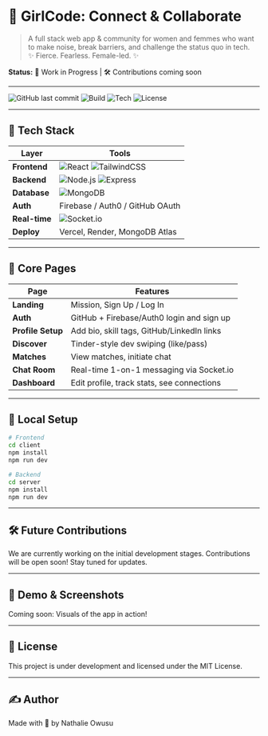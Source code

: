 # 🌸 **GirlCode: Connect & Collaborate**

> A full stack web app & community for women and femmes who want to make noise, break barriers, and challenge the status quo in tech.  
> ✨ Fierce. Fearless. Female-led. ✨

**Status:** 🚧 Work in Progress | 🛠 Contributions coming soon  

---

![GitHub last commit](https://img.shields.io/github/last-commit/NathalieOwusu/GirlCode?style=flat-square)
![Build](https://img.shields.io/badge/build-passing-brightgreen?style=flat-square)
![Tech](https://img.shields.io/badge/Made%20with-React%2C%20Node.js%2C%20MongoDB-blueviolet?style=flat-square)
![License](https://img.shields.io/badge/license-MIT-blue?style=flat-square)

---

## 🧰 Tech Stack

| Layer         | Tools                                              |
|--------------|----------------------------------------------------|
| **Frontend**  | ![React](https://img.shields.io/badge/-React-61DAFB?logo=react&logoColor=white&style=flat-square) ![TailwindCSS](https://img.shields.io/badge/-TailwindCSS-38B2AC?logo=tailwindcss&logoColor=white&style=flat-square) |
| **Backend**   | ![Node.js](https://img.shields.io/badge/-Node.js-339933?logo=nodedotjs&logoColor=white&style=flat-square) ![Express](https://img.shields.io/badge/-Express-000000?logo=express&logoColor=white&style=flat-square) |
| **Database**  | ![MongoDB](https://img.shields.io/badge/-MongoDB-47A248?logo=mongodb&logoColor=white&style=flat-square) |
| **Auth**      | Firebase / Auth0 / GitHub OAuth                   |
| **Real-time** | ![Socket.io](https://img.shields.io/badge/-Socket.io-010101?logo=socket.io&logoColor=white&style=flat-square) |
| **Deploy**    | Vercel, Render, MongoDB Atlas                     |

---

## 📱 Core Pages

| Page             | Features                                                       |
|------------------|----------------------------------------------------------------|
| **Landing**       | Mission, Sign Up / Log In                                     |
| **Auth**          | GitHub + Firebase/Auth0 login and sign up                     |
| **Profile Setup** | Add bio, skill tags, GitHub/LinkedIn links                    |
| **Discover**      | Tinder-style dev swiping (like/pass)                          |
| **Matches**       | View matches, initiate chat                                   |
| **Chat Room**     | Real-time 1-on-1 messaging via Socket.io                      |
| **Dashboard**     | Edit profile, track stats, see connections                    |

---

## 🚀 Local Setup

```bash
# Frontend
cd client
npm install
npm run dev

# Backend
cd server
npm install
npm run dev
```
---

## 🛠 Future Contributions
We are currently working on the initial development stages. Contributions will be open soon! Stay tuned for updates.

---

## 🎥 Demo & Screenshots
Coming soon: Visuals of the app in action!

---

## 📜 License
This project is under development and licensed under the MIT License.

---

## ✍️ Author
Made with 💖 by Nathalie Owusu
